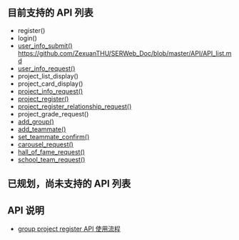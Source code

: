 ## 目前支持的 API 列表
- register()
- login()
- [user_info_submit()](https://github.com/ZexuanTHU/SERWeb_Doc/blob/master/API/user-info-submit())
https://github.com/ZexuanTHU/SERWeb_Doc/blob/master/API/API_list.md
- [user_info_request()](https://github.com/ZexuanTHU/SERWeb_Doc/blob/master/API/user-info-request())
- project_list_display()
- project_card_display()
- [project_info_request()](https://github.com/ZexuanTHU/SERWeb_Doc/blob/master/API/project-info-request())
- [project_register()](https://github.com/ZexuanTHU/SERWeb_Doc/SER_Web/wikis/project-register())
- [project_register_relationship_request()](https://github.com/ZexuanTHU/SERWeb_Doc/blob/master/API/project-register-relationship-request())
- project_grade_request()
- [add_group()](https://github.com/ZexuanTHU/SERWeb_Doc/blob/master/API/add-group())
- [add_teammate()](https://github.com/ZexuanTHU/SERWeb_Doc/blob/master/API/add-teammate())
- [set_teammate_confirm()](https://github.com/ZexuanTHU/SERWeb_Doc/blob/master/API/set-teammate-confirm())
- [carousel_request()]()
- [hall_of_fame_request()]()
- [school_team_request()]()

## 已规划，尚未支持的 API 列表

## API 说明 
- [group project register API 使用流程](https://github.com/ZexuanTHU/SERWeb_Doc/blob/master/API/group-project-register-api-%E4%BD%BF%E7%94%A8%E6%B5%81%E7%A8%8B)